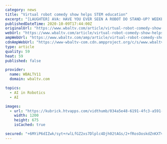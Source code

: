 ```yaml
---
category: news
title: "Virtual robot comedy show helps STEM education"
excerpt: "[LAUGHTER] AVA: HAVE YOU EVER SEEN A ROBOT DO STAND-UP? WEEKEND’S COMEDY SHOW PRESENTED BY DC SCIENCE COMEDY FOR THE MARYLAND STEM FESTIVAL. JON’S REAL PURPOSE IS TO HELP RESEARCHERS IMPROVE ARTIFICIAL INTELLIGENCE. >> SOCIAL ROBOTS AND SOCIAL AI ISN ..."
publishedDateTime: 2020-10-09T17:44:00Z
originalUrl: "https://www.wbaltv.com/article/virtual-robot-comedy-show-helps-stem-education/34329190"
webUrl: "https://www.wbaltv.com/article/virtual-robot-comedy-show-helps-stem-education/34329190"
ampWebUrl: "https://www.wbaltv.com/amp/article/virtual-robot-comedy-show-helps-stem-education/34329190"
cdnAmpWebUrl: "https://www-wbaltv-com.cdn.ampproject.org/c/s/www.wbaltv.com/amp/article/virtual-robot-comedy-show-helps-stem-education/34329190"
type: article
quality: 59
heat: 59
published: false

provider:
  name: WBALTV11
  domain: wbaltv.com

topics:
  - AI in Robotics
  - AI

images:
  - url: "https://kubrick.htvapps.com/vidthumb/034a5e48-6191-4fc3-a591-ea26372ddf0b/034a5e48-6191-4fc3-a591-ea26372ddf0b_image.jpg?crop=1xw:1.0xh;center,top&resize=1200:*"
    width: 1200
    height: 675
    isCached: true

secured: "+6MYiP6dIZwk/syt+rwlLfGZ2xs7Dlplc4Djh02tAGs/2+fRosOoskdZnKXTvD8cERsdg4LVvVQnlmGq3wy7SA3j3ORbMGqCaK8emC7zbZPiZCySj+k8sTkOBnrx8IL+IrCtAtB5cziHnR5ePGAiIz5UIiQRue4rt8OR/XK4/h+U/S2/ZkHHAv0rqfVUlDMztOIDxCVLgDnKtaDxMQleczxMhaF7ejQx40l6JgtynD/QbcElTrUWuHRAu75vCtrtf0jYUlOEJZqQY7B5GXurhiW+XyKmhslfBR/HwxV3A1LHzPjvTM8XeNlliouLuqGNnign9W0zAeNNbRRUXnS1b5dhIR1n5nqOekuvhvlxZXQ=;ipYWm5aLlkG6O1XhD9mydQ=="
---
```


